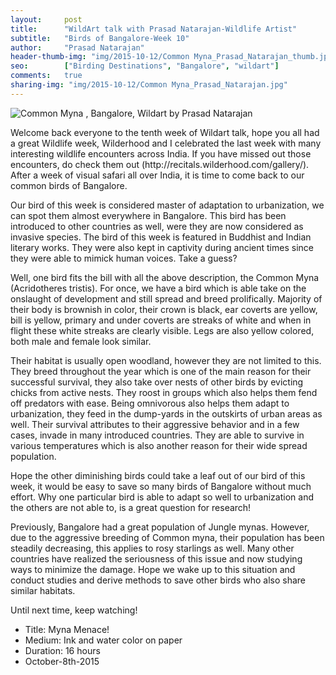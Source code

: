 ```yaml
---
layout:     post
title:      "WildArt talk with Prasad Natarajan-Wildlife Artist"
subtitle:   "Birds of Bangalore-Week 10"
author:     "Prasad Natarajan"
header-thumb-img: "img/2015-10-12/Common Myna_Prasad_Natarajan_thumb.jpg"
seo: 		["Birding Destinations", "Bangalore", "wildart"]
comments:   true
sharing-img: "img/2015-10-12/Common Myna_Prasad_Natarajan.jpg"
---
```



<img src="{{ site.baseurl }}/img/2015-10-12/Common Myna_Prasad_Natarajan.jpg" alt="Common Myna , Bangalore, Wildart by Prasad Natarajan">

<p>Welcome back everyone to the tenth week of Wildart talk, hope you all had a great Wildlife week, Wilderhood and I celebrated the last week with many interesting wildlife encounters across India. If you have missed out those encounters, do check them out (http://recitals.wilderhood.com/gallery/). After a week of visual safari all over India, it is time to come back to our common birds of Bangalore.</p>

<p>Our bird of this week is considered master of adaptation to urbanization, we can spot them almost everywhere in Bangalore. This bird has been introduced to other countries as well, were they are now considered as invasive species. The bird of this week is featured in Buddhist and Indian literary works. They were also kept in captivity during ancient times since they were able to mimick human voices. Take a guess?</p>

<p>Well, one bird fits the bill with all the above description, the Common Myna (Acridotheres tristis). For once, we have a bird which is able take on the onslaught of development and still spread and breed prolifically. Majority of their body is brownish in color, their crown is black, ear coverts are yellow, bill is yellow, primary and under coverts are streaks of white and when in flight these white streaks are clearly visible. Legs are also yellow colored, both male and female look similar.</p>

<p>Their habitat is usually open woodland, however they are not limited to this. They breed throughout the year which is one of the main reason for their successful survival, they also take over nests of other birds by evicting chicks from active nests. They roost in groups which also helps them fend off predators with ease. Being omnivorous also helps them adapt to urbanization, they feed in the dump-yards in the outskirts of urban areas as well. Their survival attributes to their aggressive behavior and in a few cases, invade in many introduced countries. They are able to survive in various temperatures which is also another reason for their wide spread population.</p>  

<p>Hope the other diminishing birds could take a leaf out of our bird of this week, it would be easy to save so many birds of Bangalore without much effort. Why one particular bird is able to adapt so well to urbanization and the others are not able to, is a great question for research!</p>

<p>Previously, Bangalore had a great population of Jungle mynas. However, due to the aggressive breeding of Common myna, their population has been steadily decreasing, this applies to rosy starlings as well. Many other countries have realized the seriousness of this issue and now studying ways to minimize the damage. Hope we wake up to this situation and conduct studies and derive methods to save other birds who also share similar habitats.</p>

<p>Until next time, keep watching!</p>

<p>
	<ul>
		 <li>Title: Myna Menace!</li>
		 <li>Medium: Ink and water color on paper</li>
		 <li>Duration: 16 hours</li>
		 <li>October-8th-2015</li>
 	</ul>
</p>

